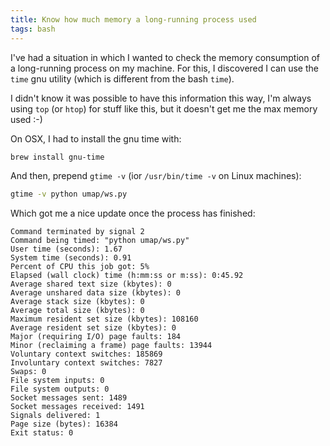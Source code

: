 ```yaml
---
title: Know how much memory a long-running process used
tags: bash
---
```


I've had a situation in which I wanted to check the memory consumption of a
long-running process on my machine. For this, I discovered I can use the `time`
gnu utility (which is different from the bash `time`).

I didn't know it was possible to have this information this way, I'm always
using `top` (or `htop`) for stuff like this, but it doesn't get me the max
memory used :-)

On OSX, I had to install the gnu time with:

```bash
brew install gnu-time
```

And then, prepend `gtime -v` (ior `/usr/bin/time -v` on Linux machines):

```bash
gtime -v python umap/ws.py
```

Which got me a nice update once the process has finished:

```
Command terminated by signal 2
Command being timed: "python umap/ws.py"
User time (seconds): 1.67
System time (seconds): 0.91
Percent of CPU this job got: 5%
Elapsed (wall clock) time (h:mm:ss or m:ss): 0:45.92
Average shared text size (kbytes): 0
Average unshared data size (kbytes): 0
Average stack size (kbytes): 0
Average total size (kbytes): 0
Maximum resident set size (kbytes): 108160
Average resident set size (kbytes): 0
Major (requiring I/O) page faults: 184
Minor (reclaiming a frame) page faults: 13944
Voluntary context switches: 185869
Involuntary context switches: 7827
Swaps: 0
File system inputs: 0
File system outputs: 0
Socket messages sent: 1489
Socket messages received: 1491
Signals delivered: 1
Page size (bytes): 16384
Exit status: 0  
```
